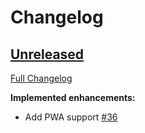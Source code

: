 # Changelog

## [Unreleased](https://github.com/qendil/qendil/tree/HEAD)

[Full Changelog](https://github.com/qendil/qendil/compare/9e10223cc8d159a918bdc781818249c84644e133...HEAD)

**Implemented enhancements:**

- Add PWA support [\#36](https://github.com/qendil/qendil/pull/36)
